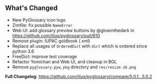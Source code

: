 ## What's Changed

- New PyGlossary icon logo
- Zimfile: fix possible `NameError`
- Web UI: add glossary preview buttons by @glowinthedark in https://github.com/ilius/pyglossary/pull/610
- Remove plugin: IUPAC goldbook (.xml)
- Replace all usages of `OrderedDict` with `dict` which is ordered since python 3.6
- FreeDict: improve test coverage
- Refactor Yomichan and Web UI, and cleanup in BGL
- Remove `pyglossary.pyw`, `pkg` directory and `res/resize-16.png`

**Full Changelog**: https://github.com/ilius/pyglossary/compare/5.0.1...5.0.2
